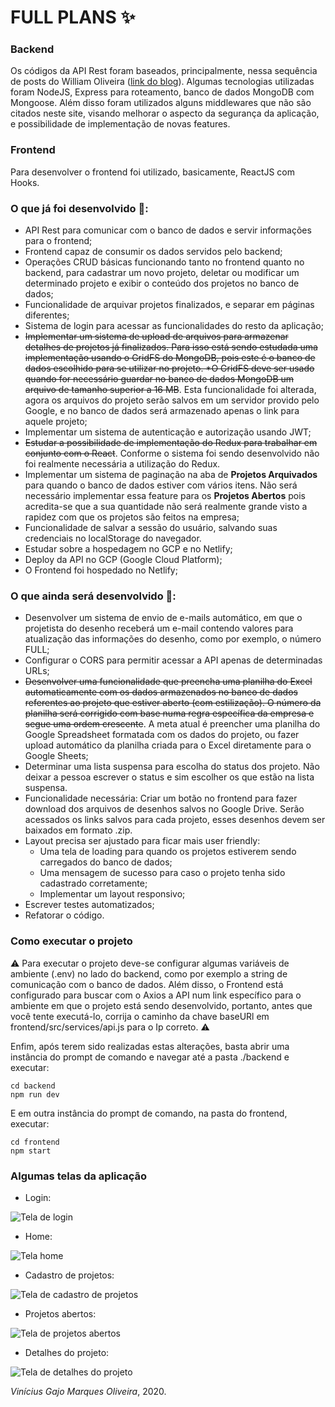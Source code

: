 # FULL PLANS :sparkles:

### Backend

Os códigos da API Rest foram baseados, principalmente, nessa sequência de posts do William Oliveira (<a href="https://woliveiras.com.br/posts/construindo-uma-api-com-node-js-parte-1-criando-e-listando-dados/">link do blog</a>). Algumas tecnologias utilizadas foram NodeJS, Express para roteamento, banco de dados MongoDB com Mongoose. Além disso foram utilizados alguns middlewares que não são citados neste site, visando melhorar o aspecto da segurança da aplicação, e possibilidade de implementação de novas features.

### Frontend

Para desenvolver o frontend foi utilizado, basicamente, ReactJS com Hooks.

### O que já foi desenvolvido :memo:: 

* API Rest para comunicar com o banco de dados e servir informações para o frontend;
* Frontend capaz de consumir os dados servidos pelo backend;
* Operações CRUD básicas funcionando tanto no frontend quanto no backend, para cadastrar um novo projeto, deletar ou modificar um determinado projeto e exibir o conteúdo dos projetos no banco de dados;
* Funcionalidade de arquivar projetos finalizados, e separar em páginas diferentes;
* Sistema de login para acessar as funcionalidades do resto da aplicação;
* ~~Implementar um sistema de upload de arquivos para armazenar detalhes de projetos já finalizados. Para isso está sendo estudada uma implementação usando o GridFS do MongoDB, pois este é o banco de dados escolhido para se utilizar no projeto. *O GridFS deve ser usado quando for necessário guardar no banco de dados MongoDB um arquivo de tamanho superior a 16 MB~~. Esta funcionalidade foi alterada, agora os arquivos do projeto serão salvos em um servidor provido pelo Google, e no banco de dados será armazenado apenas o link para aquele projeto;
* Implementar um sistema de autenticação e autorização usando JWT;
* ~~Estudar a possibilidade de implementação do Redux para trabalhar em conjunto com o React~~. Conforme o sistema foi sendo desenvolvido não foi realmente necessária a utilização do Redux.
* Implementar um sistema de paginação na aba de **Projetos Arquivados** para quando o banco de dados estiver com vários itens. Não será necessário implementar essa feature para os **Projetos Abertos** pois acredita-se que a sua quantidade não será realmente grande visto a rapidez com que os projetos são feitos na empresa;
* Funcionalidade de salvar a sessão do usuário, salvando suas credenciais no localStorage do navegador.
* Estudar sobre a hospedagem no GCP e no Netlify;
* Deploy da API no GCP (Google Cloud Platform);
* O Frontend foi hospedado no Netlify;

### O que ainda será desenvolvido :memo::

* Desenvolver um sistema de envio de e-mails automático, em que o projetista do desenho receberá um e-mail contendo valores para atualização das informações do desenho, como por exemplo, o número FULL;
* Configurar o CORS para permitir acessar a API apenas de determinadas URLs;
* ~~Desenvolver uma funcionalidade que preencha uma planilha do Excel automaticamente com os dados armazenados no banco de dados referentes ao projeto que estiver aberto (com estilização). O número da planilha será corrigido com base numa regra específica da empresa e segue uma ordem crescente~~. A meta atual é preencher uma planilha do Google Spreadsheet formatada com os dados do projeto, ou fazer upload automático da planilha criada para o Excel diretamente para o Google Sheets;
* Determinar uma lista suspensa para escolha do status dos projeto. Não deixar a pessoa escrever o status e sim escolher os que estão na lista suspensa.
* Funcionalidade necessária: Criar um botão no frontend para fazer download dos arquivos de desenhos salvos no Google Drive. Serão acessados os links salvos para cada projeto, esses desenhos devem ser baixados em formato .zip.
* Layout precisa ser ajustado para ficar mais user friendly:
  * Uma tela de loading para quando os projetos estiverem sendo carregados do banco de dados;
  * Uma mensagem de sucesso para caso o projeto tenha sido cadastrado corretamente;
  * Implementar um layout responsivo;
* Escrever testes automatizados;
* Refatorar o código.

### Como executar o projeto

:warning: Para executar o projeto deve-se configurar algumas variáveis de ambiente (.env) no lado do backend, como por exemplo a string de comunicação com o banco de dados. Além disso, o Frontend está configurado para buscar com o Axios a API num link específico para o ambiente em que o projeto está sendo desenvolvido, portanto, antes que você tente executá-lo, corrija o caminho da chave baseURl em frontend/src/services/api.js para o Ip correto. :warning:

Enfim, após terem sido realizadas estas alterações, basta abrir uma instância do prompt de comando e navegar até a pasta ./backend e executar:

```
cd backend
npm run dev
```

E em outra instância do prompt de comando, na pasta do frontend, executar:

```
cd frontend
npm start
```

### Algumas telas da aplicação

* Login:

![Tela de login](https://github.com/64J0/FULL_PLANS/blob/master/imagens/preview-site/tela-login.JPG)

* Home:

![Tela home](https://github.com/64J0/FULL_PLANS/blob/master/imagens/preview-site/tela-home.JPG)

* Cadastro de projetos:

![Tela de cadastro de projetos](https://github.com/64J0/FULL_PLANS/blob/master/imagens/preview-site/projetos-cadastro.png)

* Projetos abertos:

![Tela de projetos abertos](https://github.com/64J0/FULL_PLANS/blob/master/imagens/preview-site/projetos-abertos.png)

* Detalhes do projeto:

![Tela de detalhes do projeto](https://github.com/64J0/FULL_PLANS/blob/master/imagens/preview-site/projetos-detalhes.png)

*Vinícius Gajo Marques Oliveira*, 2020.
